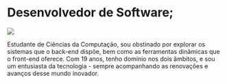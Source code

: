 # Desenvolvedor de Software;
[![](https://img.shields.io/badge/-Moraes-blue?style=social&logo=linkedin)](https://www.linkedin.com/in/seuperfil)


Estudante de Ciências da Computação, sou obstinado por explorar os sistemas que o back-end dispõe, bem como as ferramentas dinâmicas que o front-end oferece. Com 19 anos, tenho domínio nos dois âmbitos, e sou um entusiasta da tecnologia - sempre acompanhando as renovações e avanços desse mundo inovador.
